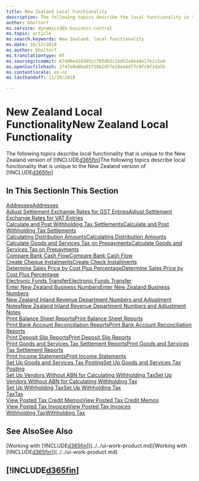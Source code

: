 ```yaml
---
title: New Zealand Local Functionality
description: The following topics describe the local functionality in the New Zealand version of Business Central.
author: bholtorf
ms.service: dynamics365-business-central
ms.topic: article
ms.search.keywords: New Zealand, local functionality
ms.date: 10/12/2018
ms.author: bholtorf
ms.translationtype: HT
ms.sourcegitcommit: 67400e424305cc705db5c1bd52a8e4de17ecc5a9
ms.openlocfilehash: 2f47a0a0ba8575862d57e29eebd77c9fc8f3da5b
ms.contentlocale: en-nz
ms.lasthandoff: 11/20/2018

---
```

# <a name="new-zealand-local-functionality"></a><span data-ttu-id="040ea-103">New Zealand Local Functionality</span><span class="sxs-lookup"><span data-stu-id="040ea-103">New Zealand Local Functionality</span></span>
<span data-ttu-id="040ea-104">The following topics describe local functionality that is unique to the New Zealand version of [!INCLUDE[d365fin](../../includes/d365fin_md.md)]</span><span class="sxs-lookup"><span data-stu-id="040ea-104">The following topics describe local functionality that is unique to the New Zealand version of [!INCLUDE[d365fin](../../includes/d365fin_md.md)]</span></span>  

## <a name="in-this-section"></a><span data-ttu-id="040ea-105">In This Section</span><span class="sxs-lookup"><span data-stu-id="040ea-105">In This Section</span></span>  
[<span data-ttu-id="040ea-106">Addresses</span><span class="sxs-lookup"><span data-stu-id="040ea-106">Addresses</span></span>](addresses.md)  
[<span data-ttu-id="040ea-107">Adjust Settlement Exchange Rates for GST Entries</span><span class="sxs-lookup"><span data-stu-id="040ea-107">Adjust Settlement Exchange Rates for VAT Entries</span></span>](how-to-adjust-settlement-exchange-rates-for-vat-entries.md)  
[<span data-ttu-id="040ea-108">Calculate and Post Withholding Tax Settlements</span><span class="sxs-lookup"><span data-stu-id="040ea-108">Calculate and Post Withholding Tax Settlements</span></span>](how-to-calculate-and-post-withholding-tax-settlements.md)  
[<span data-ttu-id="040ea-109">Calculating Distribution Amounts</span><span class="sxs-lookup"><span data-stu-id="040ea-109">Calculating Distribution Amounts</span></span>](calculating-distribution-amounts.md)  
[<span data-ttu-id="040ea-110">Calculate Goods and Services Tax on Prepayments</span><span class="sxs-lookup"><span data-stu-id="040ea-110">Calculate Goods and Services Tax on Prepayments</span></span>](how-to-calculate-goods-and-services-tax-on-prepayments.md)  
[<span data-ttu-id="040ea-111">Compare Bank Cash Flow</span><span class="sxs-lookup"><span data-stu-id="040ea-111">Compare Bank Cash Flow</span></span>](how-to-compare-bank-cash-flow.md)  
[<span data-ttu-id="040ea-112">Create Cheque Instalments</span><span class="sxs-lookup"><span data-stu-id="040ea-112">Create Check Installments</span></span>](how-to-create-check-installments.md)  
[<span data-ttu-id="040ea-113">Determine Sales Price by Cost Plus Percentage</span><span class="sxs-lookup"><span data-stu-id="040ea-113">Determine Sales Price by Cost Plus Percentage</span></span>](how-to-determine-sales-price-by-cost-plus-percentage.md)  
[<span data-ttu-id="040ea-114">Electronic Funds Transfer</span><span class="sxs-lookup"><span data-stu-id="040ea-114">Electronic Funds Transfer</span></span>](electronic-funds-transfer-eft-.md)  
[<span data-ttu-id="040ea-115">Enter New Zealand Business Numbers</span><span class="sxs-lookup"><span data-stu-id="040ea-115">Enter New Zealand Business Numbers</span></span>](how-to-enter-new-zealand-business-numbers.md)  
[<span data-ttu-id="040ea-116">New Zealand Inland Revenue Department Numbers and Adjustment Notes</span><span class="sxs-lookup"><span data-stu-id="040ea-116">New Zealand Inland Revenue Department Numbers and Adjustment Notes</span></span>](new-zealand-business-numbers-and-adjustment-notes.md)  
[<span data-ttu-id="040ea-117">Print Balance Sheet Reports</span><span class="sxs-lookup"><span data-stu-id="040ea-117">Print Balance Sheet Reports</span></span>](how-to-print-balance-sheet-reports.md)  
[<span data-ttu-id="040ea-118">Print Bank Account Reconciliation Reports</span><span class="sxs-lookup"><span data-stu-id="040ea-118">Print Bank Account Reconciliation Reports</span></span>](how-to-print-bank-account-reconciliation-reports.md)  
[<span data-ttu-id="040ea-119">Print Deposit Slip Reports</span><span class="sxs-lookup"><span data-stu-id="040ea-119">Print Deposit Slip Reports</span></span>](how-to-print-deposit-slip-reports.md)  
[<span data-ttu-id="040ea-120">Print Goods and Services Tax Settlement Reports</span><span class="sxs-lookup"><span data-stu-id="040ea-120">Print Goods and Services Tax Settlement Reports</span></span>](how-to-print-goods-and-service-tax-settlement-reports.md)  
[<span data-ttu-id="040ea-121">Print Income Statements</span><span class="sxs-lookup"><span data-stu-id="040ea-121">Print Income Statements</span></span>](how-to-print-income-statements.md)  
[<span data-ttu-id="040ea-122">Set Up Goods and Services Tax Posting</span><span class="sxs-lookup"><span data-stu-id="040ea-122">Set Up Goods and Services Tax Posting</span></span>](how-to-set-up-goods-and-service-tax-posting.md)  
[<span data-ttu-id="040ea-123">Set Up Vendors Without ABN for Calculating Withholding Tax</span><span class="sxs-lookup"><span data-stu-id="040ea-123">Set Up Vendors Without ABN for Calculating Withholding Tax</span></span>](how-to-set-up-vendors-without-abn-for-calculating-the-withholding-tax.md)  
[<span data-ttu-id="040ea-124">Set Up Withholding Tax</span><span class="sxs-lookup"><span data-stu-id="040ea-124">Set Up Withholding Tax</span></span>](how-to-set-up-withholding-tax.md)  
[<span data-ttu-id="040ea-125">Tax</span><span class="sxs-lookup"><span data-stu-id="040ea-125">Tax</span></span>](tax.md)  
[<span data-ttu-id="040ea-126">View Posted Tax Credit Memos</span><span class="sxs-lookup"><span data-stu-id="040ea-126">View Posted Tax Credit Memos</span></span>](how-to-view-posted-tax-credit-memos.md)  
[<span data-ttu-id="040ea-127">View Posted Tax Invoices</span><span class="sxs-lookup"><span data-stu-id="040ea-127">View Posted Tax Invoices</span></span>](how-to-view-posted-tax-invoices.md)  
[<span data-ttu-id="040ea-128">Withholding Tax</span><span class="sxs-lookup"><span data-stu-id="040ea-128">Withholding Tax</span></span>](withholding-tax.md)

## <a name="see-also"></a><span data-ttu-id="040ea-129">See Also</span><span class="sxs-lookup"><span data-stu-id="040ea-129">See Also</span></span>
<span data-ttu-id="040ea-130">[Working with [!INCLUDE[d365fin](../../includes/d365fin_md.md)]](../../ui-work-product.md)</span><span class="sxs-lookup"><span data-stu-id="040ea-130">[Working with [!INCLUDE[d365fin](../../includes/d365fin_md.md)]](../../ui-work-product.md)</span></span>

## [!INCLUDE[d365fin](../../includes/free_trial_md.md)]  

